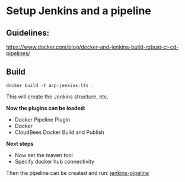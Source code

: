 # Setup Jenkins and a pipeline

## Guidelines: 
https://www.docker.com/blog/docker-and-jenkins-build-robust-ci-cd-pipelines/


## Build
`docker build -t acp-jenkins:lts .`

This will create the Jenkins structure, etc. 


**Now the plugins can be loaded:**

- Docker Pipeline Plugin
- Docker
- CloudBees Docker Build and Publish

**Next steps**
- Now set the maven tool
- Specify docker hub connectivity

Then the pipeline can be created and run:  [jenkins-pipeline](jenkins-pipeline)
